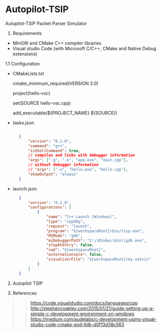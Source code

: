 # Autopilot-TSIP
Autopilot-TSIP Packet Parser Simulator


1. Requirements

- MinGW and CMake C++ compiler libraries
- Visual studio Code (with Microsoft C/C++, CMake and Native Debug extensions)


1.1 Configuration

  - CMakeLists.txt

      cmake_minimum_required(VERSION 3.0)

      project(hello-vsc)

      set(SOURCE hello-vsc.cpp)

      add_executable(${PROJECT_NAME} ${SOURCE})

  - tasks.json

```json

      {
          "version": "0.1.0",
          "command": "g++",
          "isShellCommand": true,
          // compiles and links with debugger information
          "args": ["-g", "-o", "app.exe", "main.cpp"],
          // without debugger information
          // "args": ["-o", "hello.exe", "hello.cpp"],
          "showOutput": "always"
      }
```

  - launch.json
 
```json
      {
          "version": "0.2.0",
          "configurations": [
              {
                  "name": "C++ Launch (Windows)",
                  "type": "cppdbg",
                  "request": "launch",
                  "program": "${workspaceRoot}/bin/tsip.exe",
                  "MIMode": "gdb",
                  "miDebuggerPath": "C:\\MinGw\\bin\\gdb.exe",
                  "stopAtEntry": false,
                  "cwd": "${workspaceRoot}",
                  "externalConsole": false,
                  "visualizerFile": "${workspaceRoot}/my.natvis"
              }
          ]
      }

```

2. Autopilot TSIP



3. References

>> https://code.visualstudio.com/docs/languages/cpp
>> http://stephencoakley.com/2015/01/21/guide-setting-up-a-simple-c-development-environment-on-windows
>> https://medium.com/audelabs/c-development-using-visual-studio-code-cmake-and-lldb-d0f13d38c563

